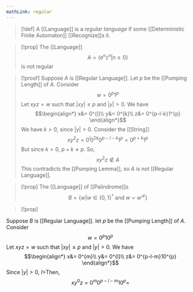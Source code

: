 ```yaml
---
mathLink: regular
---
```

>[!def]
>A [[Language]] is a *regular language* if some [[Deterministic Finite Automaton]] [[Recognize]]s it.

>[!prop]
>The [[Language]] $$A=\{\texttt{0}^{n}\texttt{1}^{n}|n≥0\}$$is not regular

>[!proof]
Suppose $A$ is [[Regular Language]]. Let $p$ be the [[Pumping Length]] of $A$. Consider $$w=0^{p}1^{p}$$Let $xyz=w$ such that $|xy|≤p$ and $|y|>0$. We have $$\begin{align*}
x&= 0^{l}\\
y&= 0^{k}\\
z&= 0^{p-l-k}1^{p}
\end{align*}$$We have $k>0$, since $|y|>0$. Consider the [[String]] $$xy^{2}z=0^{l}0^{2k}0^{p-l-k}1^{p}=0^{p+k}1^{p}$$But since $k>0$, $p+k\ne p$. So, $$xy^{2}z\notin A$$This contradicts the [[Pumping Lemma]], so $A$ is not [[Regular Language]].

>[!prop]
>The [[Language]] of [[Palindrome]]s $$B=\{w|w\in\{0,1\}^{*}\text{ and }w=w^\mathcal{R}\}$$

>[!prop]

Suppose $B$ is [[Regular Language]]. let $p$ be the [[Pumping Length]] of $A$. Consider $$w=0^{p}10^{p}$$Let $xyz=w$ such that $|xy|≤p$ and $|y|>0$. We have $$\begin{align*}
x&= 0^{m}\\
y&= 0^{l}\\
z&= 0^{p-l-m}10^{p}
\end{align*}$$Since $|y|>0$, $l>$Then, $$xy^{0}z= 0^{m}0^{p-l-m}10^{p}=$$